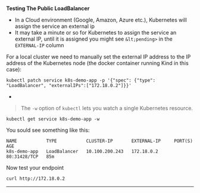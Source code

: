 
### 
**Testing The Public LoadBalancer**



*   In a Cloud environment (Google, Amazon, Azure etc.), Kubernetes will assign the service an external ip
*   It may take a minute or so for Kubernetes to assign the service an external IP, until it is assigned you might see `&lt;pending>` in the `EXTERNAL-IP` column

For a local cluster we need to manually set the external IP address to the IP address of the Kubernetes node (the docker container running Kind in this case): 
```execute-1
kubectl patch service k8s-demo-app -p '{"spec": {"type": "LoadBalancer", "externalIPs":["172.18.0.2"]}}'
```


*   


> The `-w` option of `kubectl` lets you watch a single Kubernetes resource.

```execute-1
kubectl get service k8s-demo-app -w
```

You sould see something like this:
```
NAME           TYPE           CLUSTER-IP       EXTERNAL-IP     PORT(S)        AGE
k8s-demo-app   LoadBalancer   10.100.200.243   172.18.0.2   80:31428/TCP   85m
```
Now test your endpoint
```execute-2
curl http://172.18.0.2
```




---